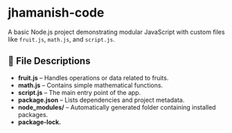 # jhamanish-code

A basic Node.js project demonstrating modular JavaScript with custom files like `fruit.js`, `math.js`, and `script.js`.

## 📁 File Descriptions

- **fruit.js** – Handles operations or data related to fruits.
- **math.js** – Contains simple mathematical functions.
- **script.js** – The main entry point of the app.
- **package.json** – Lists dependencies and project metadata.
- **node_modules/** – Automatically generated folder containing installed packages.
- **package-lock.**
